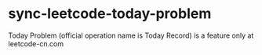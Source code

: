 # sync-leetcode-today-problem
Today Problem (official operation name is Today Record) is a feature only at leetcode-cn.com
